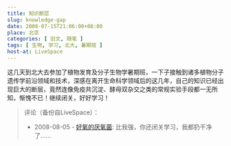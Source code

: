 ```yaml
---
title: 知识断层
slug: knowledge-gap
date: 2008-07-15T21:06:00+08:00
place: 北京
categories: [ 旧文, 随笔 ]
tags: [ 生物, 学习, 北大, 暑期班 ]
host-at: LiveSpace
---
```

这几天到北大去参加了植物发育及分子生物学暑期班，一下子接触到诸多植物分子遗传学前沿领域和技术，深感在离开生命科学领域后的这几年，自己的知识已经出现巨大的断层，竟然连像免疫共沉淀、酵母双杂交之类的常规实验手段都一无所知，惭愧不已！继续闭关，好好学习！

> 评论（备份自LiveSpace）：
>
> * 2008-08-05 - [好氧的厌氧菌](http://cid-6cbe4e3491d175af.profile.live.com/): 比我强，你还闭关学习，我都扔干净了……
